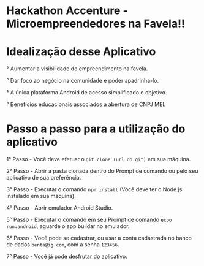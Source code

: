 # Hackathon Accenture - Microempreendedores na Favela!!

# Idealização desse Aplicativo

° Aumentar a visibilidade do empreendimento na favela.

° Dar foco ao negócio na comunidade e poder apadrinha-lo.

° A única plataforma Android de acesso simplificado e objetivo.

° Benefícios educacionais associados a abertura de CNPJ MEI.

# Passo a passo para a utilização do aplicativo

1° Passo - Você deve efetuar o ```git clone (url do git)```  em sua máquina.

2° Passo - Abrir a pasta clonada dentro do Prompt de comando ou pelo seu aplicativo de sua preferência.

3° Passo - Executar o comando ```npm install``` (Você deve ter o Node.js instalado em sua máquina).

4° Passo - Abrir emulador Android Studio.

5° Passo - Executar o comando em seu Prompt de comando ```expo run:android```, aguarde o app buildar no emulador.

6° Passo - Você pode se cadastrar, ou usar a conta cadastrada no banco de dados ```benta@ig.com```, com a senha ```123456```.

7° Passo - Você já pode desfrutar do aplicativo.
